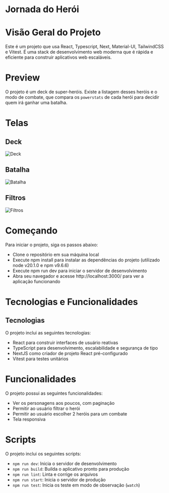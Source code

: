 # Jornada do Herói

# Visão Geral do Projeto

Este é um projeto que usa React, Typescript, Next, Material-UI, TailwindCSS e Vitest.
É uma stack de desenvolvimento web moderna que é rápida e eficiente para construir aplicativos web escaláveis.

# Preview

O projeto é um deck de super-heróis. Existe a listagem desses heróis e o modo de combate, que compara os `powerstats` de cada herói para decidir quem irá ganhar uma batalha.

# Telas

## Deck

![Deck](./public/deck.png)

## Batalha

![Batalha](./public/batalha.png)

## Filtros

![Filtros](./public/filtros.png)

# Começando

Para iniciar o projeto, siga os passos abaixo:

- Clone o repositório em sua máquina local
- Execute npm install para instalar as dependências do projeto (utilizado node v20.1.0 e npm v9.6.6)
- Execute npm run dev para iniciar o servidor de desenvolvimento
- Abra seu navegador e acesse http://localhost:3000/ para ver a aplicação funcionando

# Tecnologias e Funcionalidades

## Tecnologias

O projeto inclui as seguintes tecnologias:

- React para construir interfaces de usuário reativas
- TypeScript para desenvolvimento, escalabilidade e segurança de tipo
- NextJS como criador de projeto React pré-configurado
- Vitest para testes unitários

# Funcionalidades

O projeto possui as seguintes funcionalidades:

- Ver os personagens aos poucos, com paginação
- Permitir ao usuário filtrar o herói
- Permitir ao usuário escolher 2 heróis para um combate
- Tela responsiva

# Scripts

O projeto inclui os seguintes scripts:

- `npm run dev`: Inicia o servidor de desenvolvimento
- `npm run build`: Builda o aplicativo pronto para produção
- `npm run lint`: Linta e corrige os arquivos
- `npm run start`: Inicia o servidor de produção
- `npm run test`: Inicia os teste em modo de observação (`watch`)
